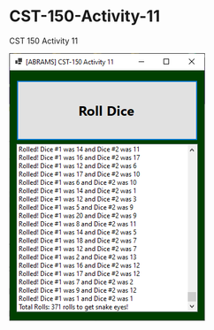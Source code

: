 # CST-150-Activity-11
 CST 150 Activity 11

![alt text](https://raw.githubusercontent.com/IttyBittyNinja/CST-150-Activity-11/main/Windows%20Form.png)